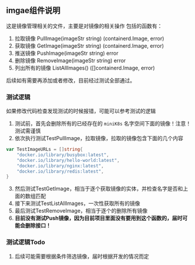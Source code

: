 ## imgae组件说明

这是镜像管理相关的文件，主要是对镜像的相关操作
包括的函数有：
1. 拉取镜像 PullImage(imageStr string) (containerd.Image, error)
2. 获取镜像 GetImage(imageStr string) (containerd.Image, error)
3. 推送镜像 PushImage(imageStr string) error
4. 删除镜像 RemoveImage(imageStr string) error
5. 列出所有的镜像 ListAllImages() ([]containerd.Image, error)

后续如有需要再添加或者修改，目前经过测试全部通过。

### 测试逻辑
如果修改代码检查发现测试的时候报错，可能可以参考测试的逻辑
1. 测试前，首先会删除所有的已经存在的 `miniK8s` 名字空间下面的镜像！注意！测试需谨慎
2. 依次执行测试TestPullImage，拉取镜像，拉取的镜像包含下面的几个内容

```go
var TestImageURLs = []string{
	"docker.io/library/busybox:latest",
	"docker.io/library/hello-world:latest",
	"docker.io/library/nginx:latest",
	"docker.io/library/redis:latest",
}
```

3. 然后测试TestGetImage，相当于逐个获取镜像的实体，并检查名字是否和上面的数组匹配
4. 接下来测试TestListAllImages，一次性获取所有的镜像
5. 最后测试TestRemoveImage，相当于逐个的删除所有镜像
6. **目前没有测试Push镜像，因为目前项目里面没有要用到这个函数的，届时可能会删除接口！**

### 测试逻辑Todo
1. 后续可能需要根据条件筛选镜像，届时根据开发的情况而定
